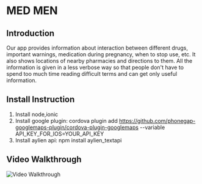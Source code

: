 # MED MEN

## Introduction
Our app provides information about interaction between different drugs, important warnings, medication during pregnancy, when to stop use, etc. It also shows locations of nearby pharmacies and directions to them. All the information is given in a less verbose way so that people don't have to spend too much time reading difficult terms and can get only useful information. 


## Install Instruction 
1. Install node,ionic
2. Install google plugin:
cordova plugin add https://github.com/phonegap-googlemaps-plugin/cordova-plugin-googlemaps --variable API_KEY_FOR_IOS=YOUR_API_KEY
3. Install aylien api:
npm install aylien_textapi

## Video Walkthrough 

<img src='http://imgur.com/a/WKPeO' title='Video Walkthrough' width='' alt='Video Walkthrough' />

